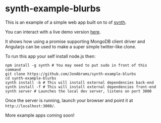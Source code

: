 synth-example-blurbs
====================

This is an example of a simple web app built on to of [synth](/JonAbrams/synth).

You can interact with a live demo version [here](http://blurbs.synthjs.com/blurbs).

It shows how using a promise supporting MongoDB client driver and Angularjs can be used to make a super simple twitter-like clone.

To run this app your self install node.js then:

    npm install -g synth # You may need to put sudo in front of this command
    git clone https://github.com/JonAbrams/synth-example-blurbs
    cd synth-example-blurbs
    synth install -b # This will install external dependencies back-end
    synth install -f # This will install external dependencies front-end
    synth server # Launches the local dev server, listens on port 3000

Once the server is running, launch your browser and point it at `http://localhost:3000/`.

More example apps coming soon!
